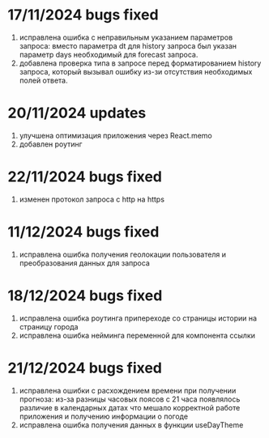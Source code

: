 # 17/11/2024 bugs fixed

1. исправлена ошибка с неправильным указанием параметров запроса:
   вместо параметра dt для history запроса был указан параметр days необходимый для forecast запроса.
2. добавлена проверка типа в запросе перед форматированием history запроса,
   который вызывал ошибку из-зи отсутствия необходимых полей ответа.

# 20/11/2024 updates

1. улучшена оптимизация приложения через React.memo
2. добавлен роутинг

# 22/11/2024 bugs fixed

1. изменен протокол запроса с http на https

# 11/12/2024 bugs fixed

1. исправлена ошибка получения геолокации пользователя
   и преобразования данных для запроса

# 18/12/2024 bugs fixed

1. исправлена ошибка роутинга припереходе со страницы истории на страницу города
2. исправлена ошибка нейминга переменной для компонента ссылки

# 21/12/2024 bugs fixed

1. исправлена ошибки с расхождением времени при получении прогноза:
   из-за разницы часовых поясов с 21 часа появлялось различие в календарных датах
   что мешало корректной работе приложения и получению информации о погоде
2. исправлена ошибка получения данных в функции useDayTheme
